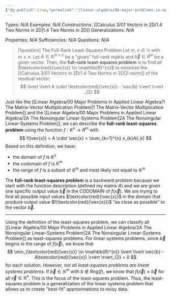 ```yaml
---
{"dg-publish":true,"permalink":"/linear-algebra/00-major-problems-in-applied-linear-algebra/3-the-full-rank-least-squares-problem/"}
---
```


Types: *N/A*
Examples: *N/A*
Constructions: [[Calculus 3/01 Vectors in 2D/1.4 Two Norms in 2D\|1.4 Two Norms in 2D]]
Generalizations: *N/A*

Properties: *N/A*
Sufficiencies: *N/A*
Questions: *N/A*

> [!question] The Full-Rank Least-Squares Problem
> Let $m$, $n \in \mathbb{N}$ with $m \geq n$. Let $A \in \mathbb{R}^{m \times n}$ be a "given" full-rank matrix and $\vec{b} \in R^{m}$ be a given vector. Then, the **full-rank least-squares problem** is to find all $\textcolor{red}{\vec{x}} \in \mathbb{R}^{n}$ to minimize the [[Calculus 3/01 Vectors in 2D/1.4 Two Norms in 2D\|2-norm]] of the residual vector:
> $$
> \lvert \lvert A \cdot \textcolor{red}{\vec{x}} - \vec{b} \rvert  \rvert _{2}
> $$

Just like the [[Linear Algebra/00 Major Problems in Applied Linear Algebra/1 The Matrix-Vector Multiplication Problem\|1 The Matrix-Vector Multiplication Problem]] and the [[Linear Algebra/00 Major Problems in Applied Linear Algebra/2A The Nonsingular Linear-Systems Problem\|2A The Nonsingular Linear-Systems Problem]], we can describe the **full-rank least-squares problem** using the function $f:\mathbb{R}^{n}\to R^{m}$ with
$$
f(\vec{x}) = A \cdot \vec{x} = \sum_{k=1}^{n} x_{k}A(:,k)
$$
Based on this definition, we have:
- the domain of $f$ is $\mathbb{R}^n$
- the codomain of $f$ is $\mathbb{R}^{m}$
- the range of $f$ is a subset of $\mathbb{R}^{m}$ and most likely not equal to $\mathbb{R}^{m}$

The **full-rank least-squares problem** is a backward problem because we start with the function description (defined my matrix $A$) and we are given one specific output value $\vec{b}$ in the CODOMAIN of $f(\vec{x})$. We are trying to find all possible input values $\textcolor{red}{\vec{x}}$ in the domain that produce output value $f(\textcolor{red}{\vec{x}})$ "as close as possible" to the vector $\vec{b}$. 

---
Using the definition of the least-squares problem, we can classify all [[Linear Algebra/00 Major Problems in Applied Linear Algebra/2A The Nonsingular Linear-Systems Problem\|2A The Nonsingular Linear-Systems Problem]] as least-squares problems. For linear systems problems, since $\vec{b}$ begins in the range of $f(\vec{x})$, we know that
$$
\min_{\textcolor{red}{\vec{x}} \in \mathbb{R}^{n}} \lvert \lvert \vec{b} - A\textcolor{red}{\vec{x}} \rvert  \rvert_{2} = 0 
$$
for each solution. *However, not all least-squares problems are linear systems problems.* If $\vec{b} \in \mathbb{R}^{m}$ with $b \not\in \text{Rng}(f)$, we know that $f(\vec{x}) \neq \vec{b}$ for all $\vec{x} \in \mathbb{R}^{n}$. This is the focus of the least-squares problem. Thus, the least-squares problem is a generalization of the linear systems problem that allows us to create "best-fit" approximations to noisy data.